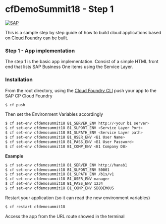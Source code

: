 # cfDemoSummit18 - Step 1
[![SAP](https://i.imgur.com/kkQTp3m.png)](https://cloudplatform.sap.com)

This is a sample step by step guide of how to build cloud applications based on [Cloud Foundry](https://www.cloudfoundry.org/) can be built. 

### Step 1 - App implementation
The step 1 is the basic app implementation. Consist of a simple HTML front end that lists SAP Business One items using the Service Layer.

### Installation
From the root directory, using the [Cloud Foundry CLI](https://docs.cloudfoundry.org/cf-cli/install-go-cli.html) push your app to the SAP CP Cloud Foundry
```sh
$ cf push
```
Then set the Environment Variables accordingly
```sh
$ cf set-env cfdemosummit18 B1_SERVER_ENV http://<your b1 server>
$ cf set-env cfdemosummit18 B1_SLPORT_ENV <Service Layer Port>
$ cf set-env cfdemosummit18 B1_SLPATH_ENV <Service Layer path>
$ cf set-env cfdemosummit18 B1_USER_ENV <B1 User Name>
$ cf set-env cfdemosummit18 B1_PASS_ENV <B1 User Password>
$ cf set-env cfdemosummit18 B1_COMP_ENV <B1 Company DB>
```
**Example**
```sh
$ cf set-env cfdemosummit18 B1_SERVER_ENV http://hanab1
$ cf set-env cfdemosummit18 B1_SLPORT_ENV 50001
$ cf set-env cfdemosummit18 B1_SLPATH_ENV /b1s/v1
$ cf set-env cfdemosummit18 B1_USER_ENV manager
$ cf set-env cfdemosummit18 B1_PASS_ENV 1234
$ cf set-env cfdemosummit18 B1_COMP_ENV SBODEMOUS
```

Restart your application (so it can read the new environment variables)
```sh
$ cf restart cfdemosummit18
```

Access the app from the URL route showed in the terminal
